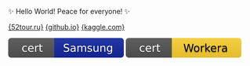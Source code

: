 
<!--
### Hi there 👋
**AlexandrParkhomenko/AlexandrParkhomenko** is a ✨ _special_ ✨ repository because its `README.md` (this file) appears on your GitHub profile.

Here are some ideas to get you started:

- 🔭 I’m currently working on ...
- 🌱 I’m currently learning ...
- 👯 I’m looking to collaborate on ...
- 🤔 I’m looking for help with ...
- 💬 Ask me about ...
- 📫 How to reach me: ...
- 😄 Pronouns: ...
- ⚡ Fun fact: ...
-->

✨ Hello World! Peace for everyone! ✨ 

[{52tour.ru}](http://52tour.ru)
[{github.io}](https://AlexandrParkhomenko.github.io)
[{kaggle.com}](https://www.kaggle.com/alexandrparkhomenko)

[![](https://raw.githubusercontent.com/AlexandrParkhomenko/ai/main/CertificateSamsung.svg)](https://stepik.org/cert/897515)
[![](https://raw.githubusercontent.com/AlexandrParkhomenko/ai/main/CertificateWorkera.svg)](https://app.workera.ai/public/candidate/certificate?code=1UTSAZPP)
<!-- ![](https://github.githubassets.com/images/modules/dashboard/infocus.jpg) -->
